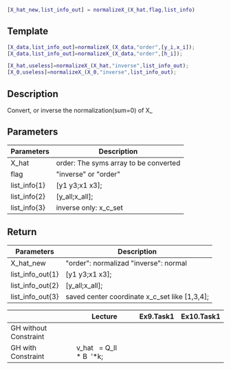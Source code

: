 ```matlab
[X_hat_new,list_info_out] = normalizeX_(X_hat,flag,list_info)
```

## Template 

```matlab
[X_data,list_info_out]=normalizeX_(X_data,"order",[y_i,x_i]);
[X_data,list_info_out]=normalizeX_(X_data,"order",[h_i]);

[X_hat,useless]=normalizeX_(X_hat,"inverse",list_info_out);
[X_0,useless]=normalizeX_(X_0,"inverse",list_info_out);
```

## Description 
Convert, or inverse the normalization(sum=0) of X_

## Parameters 

| Parameters   | Description                           |
| ------------ | ------------------------------------- |
| X_hat        | order: The syms array to be converted |
| flag         | "inverse" or "order"                  |
| list_info{1} | [y1 y3;x1 x3];                        |
| list_info{2} | [y_all;x_all];                        |
| list_info{3} | inverse only: x_c_set                 |

## Return 

| Parameters       | Description                                   |
| ---------------- | --------------------------------------------- |
| X_hat_new        | "order": normalizad  "inverse": normal        |
| list_info_out{1} | [y1 y3;x1 x3];                                |
| list_info_out{2} | [y_all;x_all];                                |
| list_info_out{3} | saved center coordinate x_c_set like [1,3,4]; |


|                       | Lecture                   | Ex9.Task1 | Ex10.Task1 |
| --------------------- | ------------------------- | --------- | ---------- |
| GH without Constraint |                           |           |            |
| GH with Constraint    | v_hat   = Q_ll  * B  '*k; |           |            |